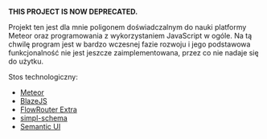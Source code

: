 **THIS PROJECT IS NOW DEPRECATED.**

Projekt ten jest dla mnie poligonem doświadczalnym do nauki platformy Meteor oraz programowania z wykorzystaniem JavaScript w ogóle.
Na tą chwilę program jest w bardzo wczesnej fazie rozwoju i jego podstawowa funkcjonalność nie jest jeszcze zaimplementowana, przez co nie nadaje się do użytku.

Stos technologiczny:
- [Meteor](https://www.meteor.com/)
- [BlazeJS](http://blazejs.org/)
- [FlowRouter Extra](https://atmospherejs.com/ostrio/flow-router-extra)
- [simpl-schema](https://www.npmjs.com/package/simpl-schema)
- [Semantic UI](https://semantic-ui.com/)
